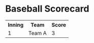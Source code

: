 <!DOCTYPE html>
<html lang="en">
<head>
    <meta charset="UTF-8">
    <meta name="viewport" content="width=device-width, initial-scale=1.0">
    <link rel="stylesheet" href="styles.css">
    <title>Baseball Scorecard</title>
</head>
<body>
    <h1>Baseball Scorecard</h1>
    <table class="scorecard">
        <tr>
            <th>Inning</th>
            <th>Team</th>
            <th>Score</th>
        </tr>
        <tr>
            <td>1</td>
            <td>Team A</td>
            <td>3</td>
        </tr>
        <!-- Add more rows as needed -->
    </table>
</body>
</html>
